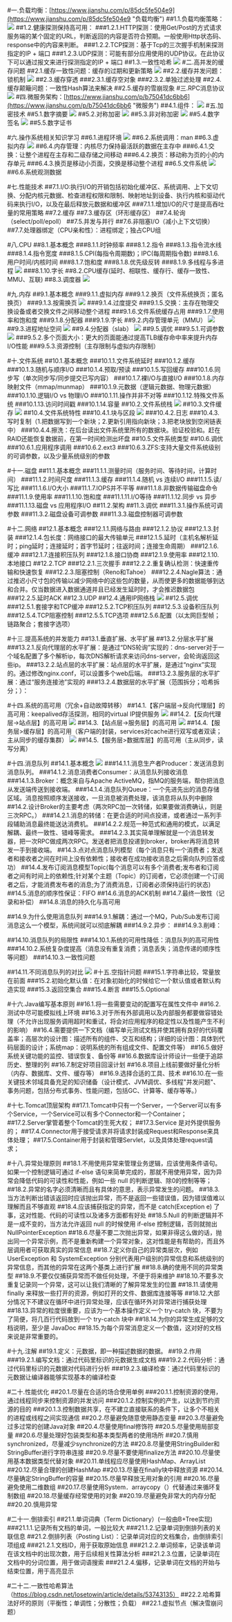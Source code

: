 #一.负载均衡：[https://www.jianshu.com/p/85dc5fe504e9](https://www.jianshu.com/p/85dc5fe504e9 "负载均衡")
##1.1.负载均衡策略：
![](https://github.com/HelloWucq/working-knowledge-point/raw/master/%E5%AD%A6%E4%B9%A0%E5%9B%BE%E7%89%87/%E8%B4%9F%E8%BD%BD%E5%9D%87%E8%A1%A1%E7%AD%96%E7%95%A5.png)
##1.2.健康探测保持高可用：
###1.2.1.HTTP探测：使用Get/Post的方式请求服务端的某个固定的URL，判断返回的内容是否符合预期。一般使用Http状态码、response中的内容来判断。
###1.2.2.TCP探测：基于Tcp的三次握手机制来探测指定的IP + 端口
###1.2.3.UDP探测：可能有部分应用使用的UDP协议。在此协议下可以通过报文来进行探测指定的IP + 端口
##1.3.一致性哈希
![](https://github.com/HelloWucq/working-knowledge-point/raw/master/%E5%AD%A6%E4%B9%A0%E5%9B%BE%E7%89%87/%E4%B8%80%E8%87%B4%E6%80%A7%E5%93%88%E5%B8%8C.png)
#二.高并发的缓存问题
##2.1.缓存一致性问题：缓存的过期和更新策略
![](https://github.com/HelloWucq/working-knowledge-point/raw/master/%E5%AD%A6%E4%B9%A0%E5%9B%BE%E7%89%87/%E7%BC%93%E5%AD%98%E4%B8%80%E8%87%B4%E6%80%A7%E9%97%AE%E9%A2%98.png)
##2.2.缓存并发问题：锁机制
![](https://github.com/HelloWucq/working-knowledge-point/raw/master/%E5%AD%A6%E4%B9%A0%E5%9B%BE%E7%89%87/%E7%BC%93%E5%86%B2%E5%B9%B6%E5%8F%91%E9%97%AE%E9%A2%98.png)
##2.3.缓存穿透
###2.3.1.缓存空对象
###2.3.2.单独过滤处理
##2.4.缓存颠簸问题：一致性Hash算法来解决
##2.5.缓存的雪崩现象
#三.RPC消息协议
![](https://github.com/HelloWucq/working-knowledge-point/raw/master/%E5%AD%A6%E4%B9%A0%E5%9B%BE%E7%89%87/RPC%E6%B6%88%E6%81%AF%E5%8D%8F%E8%AE%AE.png)
#四.微服务架构：[https://www.jianshu.com/p/b75041dc6bb6](https://www.jianshu.com/p/b75041dc6bb6 "微服务")
##4.1.组件：
![](https://github.com/HelloWucq/working-knowledge-point/raw/master/%E5%AD%A6%E4%B9%A0%E5%9B%BE%E7%89%87/%E5%BE%AE%E6%9C%8D%E5%8A%A1%E6%9E%B6%E6%9E%84%E7%BB%84%E4%BB%B6.png)
#五.加密技术
##5.1.数字摘要
![](https://github.com/HelloWucq/working-knowledge-point/raw/master/%E5%AD%A6%E4%B9%A0%E5%9B%BE%E7%89%87/%E6%95%B0%E5%AD%97%E6%91%98%E8%A6%81.png)
##5.2.对称加密
![](https://github.com/HelloWucq/working-knowledge-point/raw/master/%E5%AD%A6%E4%B9%A0%E5%9B%BE%E7%89%87/%E5%AF%B9%E7%A7%B0%E5%8A%A0%E5%AF%86.png)
##5.3.非对称加密
![](https://github.com/HelloWucq/working-knowledge-point/raw/master/%E5%AD%A6%E4%B9%A0%E5%9B%BE%E7%89%87/%E9%9D%9E%E5%AF%B9%E7%A7%B0%E5%8A%A0%E5%AF%86.png)
##5.4.数字签名
![](https://github.com/HelloWucq/working-knowledge-point/raw/master/%E5%AD%A6%E4%B9%A0%E5%9B%BE%E7%89%87/%E6%95%B0%E5%AD%97%E7%AD%BE%E5%90%8D.png)
##5.5.数字证书

#六.操作系统相关知识学习
##6.1.进程环境
![](https://github.com/HelloWucq/working-knowledge-point/raw/master/%E5%AD%A6%E4%B9%A0%E5%9B%BE%E7%89%87/%E8%BF%9B%E7%A8%8B%E7%8E%AF%E5%A2%83.png)
##6.2.系统调用：man
##6.3.虚拟内存
![](https://github.com/HelloWucq/working-knowledge-point/raw/master/%E5%AD%A6%E4%B9%A0%E5%9B%BE%E7%89%87/%E8%99%9A%E6%8B%9F%E5%86%85%E5%AD%98.png)
##6.4.内存管理：内核尽力保持最活跃的数据在主存中
###6.4.1.交换：让整个进程在主存和二级存储之间移动
###6.4.2.换页：移动称为页的小的内存单元
###6.4.3.换页是移动小页面，交换是移动整个进程
##6.5.文件系统
![](https://github.com/HelloWucq/working-knowledge-point/raw/master/%E5%AD%A6%E4%B9%A0%E5%9B%BE%E7%89%87/%E6%96%87%E4%BB%B6%E7%B3%BB%E7%BB%9F.png)
##6.6.系统观测数据


#七.性能技术
##7.1.I/O:执行I/O的开销包括初始化缓冲区、系统调用、上下文切换、分配内核元数据、检查进程权限和限制、映射地址到设备、执行内核和驱动代码来执行I/O，以及在最后释放元数据和缓冲区
###7.1.1.增加I/O的尺寸是提高吞吐量的常用策略
##7.2.缓存
##7.3.缓存区（环形缓存区）
##7.4.轮询（select/poll/epoll）
##7.5.并发与并行
##7.6.非阻塞I/O（减小上下文切换）
##7.7.处理器绑定（CPU亲和性）：进程绑定；独占CPU组

#八.CPU
##8.1.基本概念
###8.1.1.时钟频率
###8.1.2.指令
###8.1.3.指令流水线
###8.1.4.指令宽度
###8.1.5.CPI(每指令周期数)；IPC(每周期指令数)
###8.1.6.用户时间/内核时间
###8.1.7.饱和度
###8.1.8.优先级反转
###8.1.9.多线程与多进程
![](https://github.com/HelloWucq/working-knowledge-point/raw/master/%E5%AD%A6%E4%B9%A0%E5%9B%BE%E7%89%87/%E5%A4%9A%E7%BA%BF%E7%A8%8B%E4%B8%8E%E5%A4%9A%E8%BF%9B%E7%A8%8B.png)
###8.1.10.字长
##8.2.CPU缓存(延时、相联性、缓存行、缓存一致性、MMU、互联)
##8.3.调度器
![](https://github.com/HelloWucq/working-knowledge-point/raw/master/%E5%AD%A6%E4%B9%A0%E5%9B%BE%E7%89%87/%E5%86%85%E6%A0%B8%E8%B0%83%E5%BA%A6%E5%99%A8.png)

#九.内存
##9.1.基本概念
###9.1.1.虚拟内存
###9.1.2.换页（文件系统换页；匿名换页）
###9.1.3.按需换页
![](https://github.com/HelloWucq/working-knowledge-point/raw/master/%E5%AD%A6%E4%B9%A0%E5%9B%BE%E7%89%87/%E6%8C%89%E9%9C%80%E8%B0%83%E9%A1%B5%E7%AE%97%E6%B3%95.png)
###9.1.4.过度提交
###9.1.5.交换：主存在物理交换设备或者交换文件之间移动整个进程
###9.1.6.文件系统缓存占用
###9.1.7.使用率和饱和度
###9.1.8.分配器
###9.1.9.字长
##9.2.内存管理单元（MMU）
![](https://github.com/HelloWucq/working-knowledge-point/raw/master/%E5%AD%A6%E4%B9%A0%E5%9B%BE%E7%89%87/%E5%86%85%E5%AD%98%E7%AE%A1%E7%90%86%E5%8D%95%E5%85%83.png)
##9.3.进程地址空间
![](https://github.com/HelloWucq/working-knowledge-point/raw/master/%E5%AD%A6%E4%B9%A0%E5%9B%BE%E7%89%87/%E8%BF%9B%E7%A8%8B%E5%9C%B0%E5%9D%80%E7%A9%BA%E9%97%B4.png)
##9.4.分配器（slab）
![](https://github.com/HelloWucq/working-knowledge-point/raw/master/%E5%AD%A6%E4%B9%A0%E5%9B%BE%E7%89%87/%E5%86%85%E5%AD%98%E5%88%86%E9%85%8D%E5%99%A8.png)
##9.5.调优
###9.5.1.可调参数
![](https://i.imgur.com/PplCreQ.png)
###9.5.2.多个页面大小：更大的页面能通过提高TLB缓存命中率来提升内存I/O性能
###9.5.3.资源控制（主存限制与虚拟内存限制）

#十.文件系统
##10.1.基本概念
###10.1.1.文件系统延时
###10.1.2.缓存
###10.1.3.随机与顺序I/O
###10.1.4.预取/预读
###10.1.5.写回缓存
###10.1.6.同步写（单次同步写/同步提交已写内容）
###10.1.7.裸I/O与直接I/O
###10.1.8.内存映射文件（mmap/munmap）
###10.1.9.元数据（逻辑元数据、物理元数据）
###10.1.10.逻辑I/O vs 物理I/O
###10.1.11.操作并非不对等
###10.1.12.特殊文件系统
###10.1.13.访问时间戳
###10.1.14.容量
##10.2.文件系统栈
![](https://github.com/HelloWucq/working-knowledge-point/raw/master/%E5%AD%A6%E4%B9%A0%E5%9B%BE%E7%89%87/%E6%96%87%E4%BB%B6%E7%B3%BB%E7%BB%9F%E6%A0%88.png)
##10.3.文件缓存
![](https://github.com/HelloWucq/working-knowledge-point/raw/master/%E5%AD%A6%E4%B9%A0%E5%9B%BE%E7%89%87/%E6%96%87%E4%BB%B6%E7%B3%BB%E7%BB%9F%E7%BC%93%E5%AD%98.png)
##10.4.文件系统特性
###10.4.1.块与区段
![](https://github.com/HelloWucq/working-knowledge-point/raw/master/%E5%AD%A6%E4%B9%A0%E5%9B%BE%E7%89%87/%E5%9D%97%E5%92%8C%E5%8C%BA%E6%AE%B5.png)
###10.4.2.日志
###10.4.3.写时复制（1.把数据写到一个新块；2.更新引用指向新块；3.把老块放到空闲链表中）
###10.4.4.擦洗：在后台读出文件系统里所有的数据块。验证校验和。赶在RAID还能恢复数据前，在第一时间检测出坏盘
##10.5.文件系统类型
##10.6.调优
###10.6.1.应用程序调用
###10.6.2.ext3
###10.6.3.ZFS:支持大量文件系统级别的可调参数，以及少量系统级别的参数

#十一.磁盘
##11.1.基本概念
###11.1.1.测量时间（服务时间、等待时间，计算时间）
###11.1.2.时间尺度
###11.1.3.缓存
###11.1.4.随机 vs 连续I/O
###11.1.5.读/写比
###11.1.6.I/O大小
###11.1.7.IOPS并不平等
###11.1.8.非数据传输磁盘命令
###11.1.9.使用率
###11.1.10.饱和度
###11.1.11.I/O等待
###11.1.12.同步 vs 异步
###11.1.13.磁盘 vs 应用程序I/O
##11.2.架构
##11.3.调优
###11.3.1.操作系统可调参数
###11.3.2.磁盘设备可调参数
###11.3.3.磁盘控制器可调参数

#十二.网络
##12.1.基本概念
###12.1.1.网络与路由
###12.1.2.协议
###12.1.3.封装
###12.1.4.包长度：网络接口的最大传输单元
###12.1.5.延时（主机名解析延时；ping延时；连接延时；首字节延时；往返时间；连接生命周期）
###12.1.6.缓冲
###12.1.7.连接积压队列
###12.1.8.接口协商
###12.1.9.使用率
###12.1.10.本地接口
##12.2.TCP
###12.2.1.三次握手
###12.2.2.重复确认检测：快速重传输和快速恢复
###12.2.3.阻塞控制（Reno和Tahoe）
###12.2.4.Nagle算法：通过推迟小尺寸包的传输以减少网络中的这些包的数量，从而使更多的数据能够到达和合并。仅当数据进入数据通道并且已经发生延时时，才会推迟数据包
###12.2.5.延时ACK
##12.3.UDP
##12.4.通用IP网络栈
![](https://github.com/HelloWucq/working-knowledge-point/raw/master/%E5%AD%A6%E4%B9%A0%E5%9B%BE%E7%89%87/%E9%80%9A%E7%94%A8IP%E7%BD%91%E7%BB%9C%E6%A0%88.png)
##12.5.调优
###12.5.1.套接字和TCP缓冲
###12.5.2.TCP积压队列
###12.5.3.设备积压队列
###12.5.4.TCP阻塞控制
###12.5.5.TCP选项
###12.5.6.配置（以太网巨型帧；链路聚合；套接字选项）



#十三.提高系统的并发能力
##13.1.垂直扩展、水平扩展
##13.2.分层水平扩展
###13.2.1.反向代理层的水平扩展：是通过“DNS轮询”实现的：dns-server对于一个域名配置了多个解析ip，每次DNS解析请求来访问dns-server，会轮询返回这些ip。
###13.2.2.站点层的水平扩展：站点层的水平扩展，是通过“nginx”实现的。通过修改nginx.conf，可以设置多个web后端。
###13.2.3.服务层的水平扩展：通过“服务连接池”实现的
###13.2.4.数据层的水平扩展（范围拆分；哈希拆分；）：

#十四.系统的高可用（冗余+自动故障转移）
##14.1.【客户端层->反向代理层】的高可用：keepalived存活探测，相同的virtual IP提供服务
![](https://github.com/HelloWucq/working-knowledge-point/raw/master/%E5%AD%A6%E4%B9%A0%E5%9B%BE%E7%89%87/%E5%AE%A2%E6%88%B7%E7%AB%AF%E5%B1%82-%E5%8F%8D%E5%90%91%E4%BB%A3%E7%90%86%E5%B1%82%E7%9A%84%E9%AB%98%E5%8F%AF%E7%94%A8.png)
##14.2.【反向代理层->站点层】的高可用
![](https://github.com/HelloWucq/working-knowledge-point/raw/master/%E5%AD%A6%E4%B9%A0%E5%9B%BE%E7%89%87/%E5%8F%8D%E5%90%91%E4%BB%A3%E7%90%86%E5%B1%82-%E7%AB%99%E7%82%B9%E5%B1%82%E7%9A%84%E9%AB%98%E5%8F%AF%E7%94%A8.png)
##14.3.【站点层->服务层】的高可用
![](https://github.com/HelloWucq/working-knowledge-point/raw/master/%E5%AD%A6%E4%B9%A0%E5%9B%BE%E7%89%87/%E7%AB%99%E7%82%B9%E5%B1%82-%E6%9C%8D%E5%8A%A1%E5%B1%82%E7%9A%84%E9%AB%98%E5%8F%AF%E7%94%A8.png)
##14.4.【服务层>缓存层】的高可用（客户端的封装，services对cache进行双写或者双读；主从同步的缓存集群）
![](https://github.com/HelloWucq/working-knowledge-point/raw/master/%E5%AD%A6%E4%B9%A0%E5%9B%BE%E7%89%87/%E6%9C%8D%E5%8A%A1%E5%B1%82-%E7%BC%93%E5%AD%98%E5%B1%82%E7%9A%84%E9%AB%98%E5%8F%AF%E7%94%A8.png)
##14.5.【服务层>数据库层】的高可用（主从同步，读写分离）

#十四.消息队列
##14.1.基本概念
![](https://github.com/HelloWucq/working-knowledge-point/raw/master/%E5%AD%A6%E4%B9%A0%E5%9B%BE%E7%89%87/%E6%B6%88%E6%81%AF%E9%98%9F%E5%88%97%E5%9F%BA%E6%9C%AC%E6%A6%82%E5%BF%B5.png)
###14.1.1.消息生产者Producer：发送消息到消息队列。
###14.1.2.消息消费者Consumer：从消息队列接收消息
###14.1.3.Broker：概念来自与Apache ActiveMQ，指MQ的服务端，帮你把消息从发送端传送到接收端。
###14.1.4.消息队列Queue：一个先进先出的消息存储区域。消息按照顺序发送接收，一旦消息被消费处理，该消息将从队列中删除
##14.2.设计Broker的主要考虑（两次RPC加一次转储，如果要做消费确认，则是三次RPC。）
###14.2.1.消息的转储：在更合适的时间点投递，或者通过一系列手段辅助消息最终能送达消费机。
###14.2.2.规范一种范式和通用的模式，以满足解耦、最终一致性、错峰等需求。
###14.2.3.其实简单理解就是一个消息转发器，把一次RPC做成两次RPC。发送者把消息投递到broker，broker再将消息转发一手到接收端。
##14.3.点对点消息队列模型（每个消息只有一个消费者；发送者和接收者之间在时间上没有依赖性；接收者在成功接收消息之后需向队列应答成功）
##14.4.发布订阅消息模型Topic(每个消息可以有多个消费者;发布者和订阅者之间有时间上的依赖性;针对某个主题（Topic）的订阅者，它必须创建一个订阅者之后，才能消费发布者的消息;为了消费消息，订阅者必须保持运行的状态)
##14.5.消息的顺序性保证：FIFO
##14.6.消息的ACK机制
##14.7.最终一致性（记录和补偿）
##14.8.消息的持久化与高可用

##14.9.为什么使用消息队列
###14.9.1.解耦：通过一个MQ，Pub/Sub发布订阅消息这么一个模型，系统间就可以彻底解耦
###14.9.2.异步：
###14.9.3.削峰：

##14.10.消息队列的局限性
###14.10.1.系统的可用性降低：消息队列的高可用性
###14.10.2.系统复杂度提高（消息没有重复消费；消息丢失；消息传递的顺序性等问题）
###14.10.3.一致性问题

##14.11.不同消息队列的对比
![](https://github.com/HelloWucq/working-knowledge-point/raw/master/%E5%AD%A6%E4%B9%A0%E5%9B%BE%E7%89%87/Kafka%E3%80%81ActiveMQ%E3%80%81RabbitMQ%E3%80%81RocketMQ%20%E6%9C%89%E4%BB%80%E4%B9%88%E4%BC%98%E7%BC%BA%E7%82%B9.png)
#十五.空指针问题
###15.1.字符串比较，常量放在前面
###15.2.初始化默认值：在对象初始化的时候给它一个默认值或者默认构造实现
###15.3.返回空集合
###15.4.断言
###15.5.Optional

#十六.Java编写基本原则
##16.1.将一些需要变动的配置写在属性文件中
##16.2.测试中尽可能模拟线上环境
##16.3.对于所有外部调用以及内部服务都要做容错处理（不允许出现服务调用超时和重试，将会对应用程序的稳定性以及性能产生不利的影响）
##16.4.需要提供一下文档（编写单元测试文档并使其拥有良好的代码覆盖率；高层次的设计图：描述所有的组件、交互和结构；详细的设计图：具体到代码层面的设计；系统map：说明系统的所有组成文件、配置文件等）
##16.5.做好系统关键功能的监控、错误恢复、备份等
##16.6.数据库设计师设计一些便于追踪历史、整理的列
##16.7.制定好项目回滚计划
##16.8.项目上线前要做好量化分析（内存、数据库、文件、缓存等）
##16.9.选择合适的工具、技术
##16.10.在一些关键技术邻域具备充足的知识储备（设计模式、JVM调优、多线程"并发问题"、事务问题，包括分布式事务、性能问题，包括GC、计算等、缓存等等。）

#十七.Tomcat顶层架构
##17.1.Tomcat中只有一个Server，一个Server可以有多个Service，一个Service可以有多个Connector和一个Container；
##17.2.Server掌管着整个Tomcat的生死大权；
##17.3.Service 是对外提供服务的；
##17.4.Connector用于接受请求并将请求封装成Request和Response来具体处理；
##17.5.Container用于封装和管理Servlet，以及具体处理request请求；

#十八.异常处理原则
##18.1.不用使用异常来管理业务逻辑，应该使用条件语句。如果一个控制逻辑可通过 if-else 语句来简单完成的，那就不用使用异常，因为异常会降低代码的可读性和性能，例如一些 null 的判断逻辑、除0的控制等等；
##18.2.异常的名字必须清晰而且有具体的意思，表示异常发生的问题。
##18.3.当方法判断出错该返回时应该抛出异常，而不是返回一些错误值，因为错误值难以理解而且不够直观
##18.4.应该捕获指定的异常，而不是 catch(Exception e) 了事，这对性能、代码的可读性以及诸多方面都有好处
##18.5.Null 的判断逻辑并不是一成不变的，当方法允许返回 null 的时候使用 if-else 控制逻辑，否则就抛出 NullPointerException
##18.6.尽量不要二次抛出异常，如果非得这么做的话，抛出同一个异常示例，而不是重新构建一个异常对象，这对性能是有帮助的，而且外层调用者可获取真实的异常信息
##18.7.定义你自己的异常类层次，例如 UserException 和 SystemException 分别代表用户级别的异常信息和系统级别的异常信息，而其他的异常在这两个基类上进行扩展
##18.8.确的使用不同的异常类型
##18.9.不要仅仅捕获异常而不做任何处理，不便于将来维护
##18.10.不要多次重复记录同一个异常，这可以让我们清晰的了解异常发生的位置
##18.11.请使用 finally 来释放一些打开的资源，例如打开的文件、数据库连接等等
##18.12.大部分情况下不建议在循环中进行异常处理，应该在循环外对异常进行捕获处理
##18.13.异常的粒度很重要，应该为一个基本操作定义一个 try-catch 块，不要为了简便，将几百行代码放到一个 try-catch 块中
##18.14.为你的异常生成足够的文档说明，至少是 JavaDoc
##18.15.为每个异常消息定义一个数值，这对好的文档来说是非常重要的。

#十九.注解
##19.1.定义：元数据，即一种描述数据的数据。
##19.2.作用
###19.2.1.编写文档：通过代码里标识的元数据生成文档
###19.2.2.代码分析：通过代码里标识的元数据对代码进行分析
###19.2.3.编译检查：通过代码里标识的元数据让编译器能够实现基本的编译检查

#二十.性能优化
##20.1.尽量在合适的场合使用单例
###20.1.1.控制资源的使用，通过线程同步来控制资源的并发访问
###20.1.2.控制实例的产生，以达到节约资源的目的
###20.1.3.控制数据共享，在不建立直接联系的条件下，让多个不相关的进程或线程之间实现通信
##20.2.尽量避免随意使用静态变量
##20.3.尽量避免过多过常的创建Java对象
##20.4.尽量使用final修饰符
##20.5.尽量使用局部变量
##20.6.尽量处理好包装类型和基本类型两者的使用场所
##20.7.慎用synchronized，尽量减少synchronize的方法
##20.8.尽量使用StringBuilder和StringBuffer进行字符串连接
##20.9.尽量不要使用finalize方法
##20.10.尽量使用基本数据类型代替对象
##20.11.单线程应尽量使用HashMap、ArrayList
##20.12.尽量合理的创建HashMap
##20.13.尽量在finally块中释放资源
##20.14.尽量确定StringBuffer的容量
##20.15.尽量早释放无用对象的引用
##20.16.尽量避免使用二维数组
##20.17.尽量使用System．arraycopy（）代替通过来循环复制数组
##20.18.尽量缓存经常使用的对象
##20.19.尽量避免非常大的内存分配
##20.20.慎用异常

#二十一.倒排索引
##21.1.单词词典（Term Dictionary）(一般由B+Tree实现)
###21.1.1.记录所有文档的单词，一般比较大
###21.1.2.记录单词到倒排列表的关联信息
##21.2.倒排列表（Posting List）：记录单词对应的文档集合，由倒排索引项组成
###21.2.1.文档ID，用于获取原始信息
###21.2.2.单词频率，记录该单词在该文档中的出现次数，用于后续相关性算法分析
###21.2.3.位置，记录单词在文档中的分词位置，用于做词语搜索
###21.2.4.偏移，记录单词在文档的开始与结束位置，用于高亮显示

#二十二.一致性哈希算法（https://blog.csdn.net/losetowin/article/details/53743135）
##22.2.哈希算法好坏的原则（平衡性；单调性；分散性；负载）
##22.1.虚拟节点（解决雪崩问题）